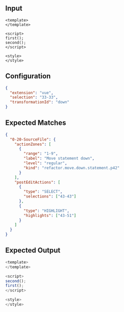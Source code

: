 
## Input
```vue input
<template>
</template>

<script>
first();
second();
</script>

<style>
</style>
```

## Configuration
```json configuration
{
  "extension": "vue",
  "selection": "33-33",
  "transformationId": "down"
}
```

## Expected Matches
```json expected matches
{
  "0-20-SourceFile": {
    "actionZones": [
      {
        "range": "1-9",
        "label": "Move statement down",
        "level": "regular",
        "kind": "refactor.move.down.statement.p42"
      }
    ],
    "postEditActions": [
      {
        "type": "SELECT",
        "selections": ["43-43"]
      },
      {
        "type": "HIGHLIGHT",
        "highlights": ["43-51"]
      }
    ]
  }
}
```

## Expected Output
```javascript expected output
<template>
</template>

<script>
second();
first();
</script>

<style>
</style>
```
